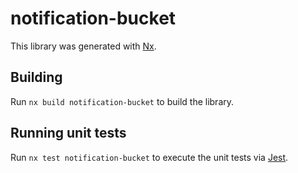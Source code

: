 # notification-bucket

This library was generated with [Nx](https://nx.dev).

## Building

Run `nx build notification-bucket` to build the library.

## Running unit tests

Run `nx test notification-bucket` to execute the unit tests via [Jest](https://jestjs.io).
